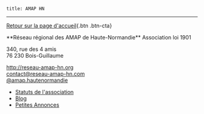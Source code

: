 	title: AMAP HN
---

[Retour sur la page d'accueil](){.btn .btn-cta}

<adress>
**Réseau régional des AMAP de Haute-Normandie**  
Association loi 1901

340, rue des 4 amis  
76 230 Bois-Guillaume
</adress>

<http://reseau-amap-hn.org>  
<contact@reseau-amap-hn.com>  
<a href="https://www.facebook.com/amap.hautenormandie" class="icon">
	<span class="icon-facebook"></span>
	@amap.hautenormandie
</a>

 - [Statuts de l'association](statuts-de-lassociation)
 - [Blog](blog)
 - [Petites Annonces](annonces)
